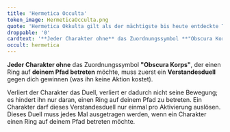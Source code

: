 ```yaml
---
title: 'Hermetica Occulta'
token_image: HermeticaOcculta.png
quote: 'Hermetica Okkulta gilt als der mächtigste bis heute entdeckte Text, der die kosmische Energie eines Ortes in einen machtvollen, psychischen Schutzschild umwandelt.'
droppable: '0'
cardtext: '**Jeder Charakter ohne** das Zuordnungssymbol **"Obscura Korps"**, der einen Ring auf **deinem Pfad betreten** möchte, muss ein **Verstandesduell** gegen dich gewinnen (kostet keine Aktion). Verliert der Charakter das Duell, verliert er nicht seine Bewegung; es hindert ihn nur daran, einen Ring auf deinem Pfad zu betreten. Ein Charakter darf dieses Duell nur einmal pro Aktivierung auslösen.'
occult: hermetica
---
```


**Jeder Charakter ohne** das Zuordnungssymbol **"Obscura Korps"**, der einen Ring auf **deinem Pfad betreten** möchte, muss zuerst ein **Verstandesduell** gegen dich gewinnen (was ihn keine Aktion kostet).

Verliert der Charakter das Duell, verliert er dadurch nicht seine Bewegung; es hindert ihn nur daran, einen Ring auf deinem Pfad zu betreten. Ein Charakter darf dieses Verstandesduell nur einmal pro Aktivierung auslösen. Dieses Duell muss jedes Mal ausgetragen werden, wenn ein Charakter einen Ring auf deinem Pfad betreten möchte.
